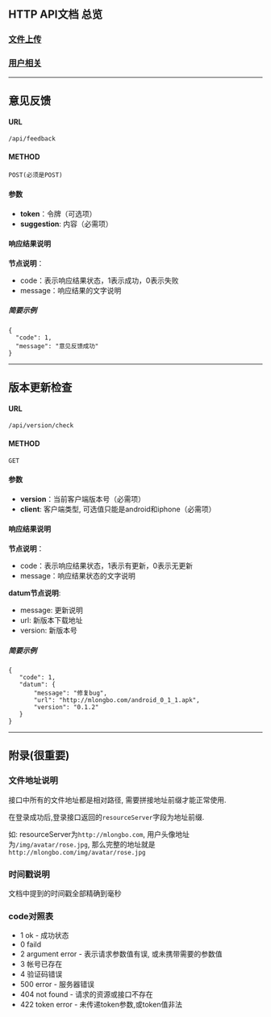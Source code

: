 ## HTTP API文档	总览

### [文件上传](file.md)

### [用户相关](user.md)


***

## 意见反馈

#### URL
	/api/feedback

#### METHOD
	POST(必须是POST)

#### 参数

* **token**：令牌（可选项）
* **suggestion**: 内容（必需项）

#### 响应结果说明

**节点说明**：

* code：表示响应结果状态，1表示成功，0表示失败
* message：响应结果的文字说明

##### 简要示例

	{
	  "code": 1,
	  "message": "意见反馈成功"
	}


***

## 版本更新检查

#### URL
	/api/version/check

#### METHOD
	GET

#### 参数

* **version**：当前客户端版本号（必需项）
* **client**: 客户端类型, 可选值只能是android和iphone（必需项）

#### 响应结果说明

**节点说明**：

* code：表示响应结果状态，1表示有更新，0表示无更新
* message：响应结果状态的文字说明

**datum节点说明**:

* message: 更新说明
* url: 新版本下载地址
* version: 新版本号

##### 简要示例

	{
       "code": 1,
       "datum": {
           "message": "修复bug",
           "url": "http://mlongbo.com/android_0_1_1.apk",
           "version": "0.1.2"
       }
    }

***

## 附录(很重要)

### 文件地址说明

接口中所有的文件地址都是相对路径, 需要拼接地址前缀才能正常使用.

在登录成功后,登录接口返回的`resourceServer`字段为地址前缀.

如: resourceServer为`http://mlongbo.com`, 用户头像地址为`/img/avatar/rose.jpg`,
那么完整的地址就是`http://mlongbo.com/img/avatar/rose.jpg`

### 时间戳说明

文档中提到的时间戳全部精确到毫秒

### code对照表

* 1 ok - 成功状态
* 0 faild
* 2 argument error - 表示请求参数值有误, 或未携带需要的参数值
* 3 帐号已存在
* 4 验证码错误
* 500 error - 服务器错误
* 404 not found - 请求的资源或接口不存在
* 422 token error - 未传递token参数,或token值非法